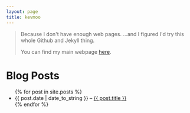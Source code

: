 ```yaml
---
layout: page
title: kevmoo
---
```


> Because I don't have enough web pages. ...and I figured I'd try this whole Github and Jekyll thing.
>
> You can find my main webpage [here](http://j832.com).

# Blog Posts
<ul>
  {% for post in site.posts %}
    <li><span>{{ post.date | date_to_string }}</span> &ndash; <a href="{{ post.url }}">{{ post.title }}</a></li>
  {% endfor %}
</ul>